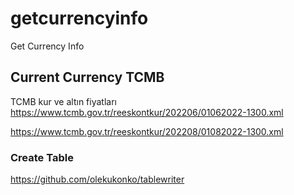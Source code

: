 # getcurrencyinfo

Get Currency Info

## Current Currency TCMB

TCMB kur ve altın fiyatları
<https://www.tcmb.gov.tr/reeskontkur/202206/01062022-1300.xml>

<https://www.tcmb.gov.tr/reeskontkur/202208/01082022-1300.xml>

### Create Table

<https://github.com/olekukonko/tablewriter>